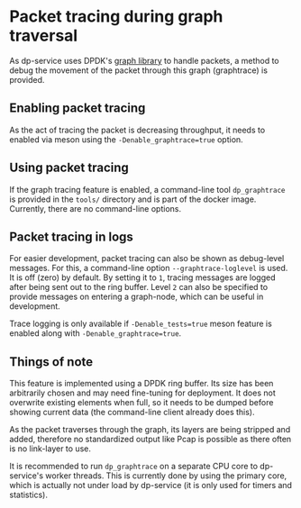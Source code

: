 # Packet tracing during graph traversal
As dp-service uses DPDK's [graph library](https://doc.dpdk.org/guides/prog_guide/graph_lib.html) to handle packets, a method to debug the movement of the packet through this graph (graphtrace) is provided.

## Enabling packet tracing
As the act of tracing the packet is decreasing throughput, it needs to enabled via meson using the `-Denable_graphtrace=true` option.

## Using packet tracing
If the graph tracing feature is enabled, a command-line tool `dp_graphtrace` is provided in the `tools/` directory and is part of the docker image. Currently, there are no command-line options.

## Packet tracing in logs
For easier development, packet tracing can also be shown as debug-level messages. For this, a command-line option `--graphtrace-loglevel` is used. It is off (zero) by default. By setting it to `1`, tracing messages are logged after being sent out to the ring buffer. Level `2` can also be specified to provide messages on entering a graph-node, which can be useful in development.

Trace logging is only available if `-Denable_tests=true` meson feature is enabled along with `-Denable_graphtrace=true`.

## Things of note
This feature is implemented using a DPDK ring buffer. Its size has been arbitrarily chosen and may need fine-tuning for deployment. It does not overwrite existing elements when full, so it needs to be dumped before showing current data (the command-line client already does this).

As the packet traverses through the graph, its layers are being stripped and added, therefore no standardized output like Pcap is possible as there often is no link-layer to use.

It is recommended to run `dp_graphtrace` on a separate CPU core to dp-service's worker threads. This is currently done by using the primary core, which is actually not under load by dp-service (it is only used for timers and statistics).

